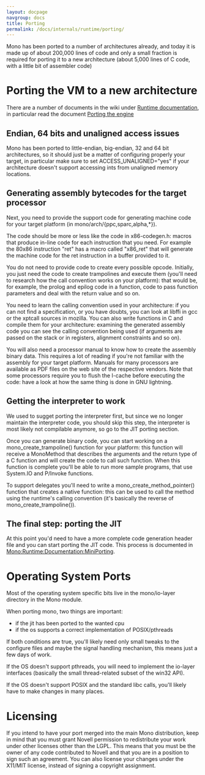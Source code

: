 ```yaml
---
layout: docpage
navgroup: docs
title: Porting
permalink: /docs/internals/runtime/porting/
---
```


Mono has been ported to a number of architectures already, and today it is made up of about 200,000 lines of code and only a small fraction is required for porting it to a new architecture (about 5,000 lines of C code, with a little bit of assembler code)

Porting the VM to a new architecture
====================================

There are a number of documents in the wiki under [Runtime documentation]({{site.github.url}}/old_site/Mono:Runtime:Documentation "Mono:Runtime:Documentation"), in particular read the document [Porting the engine]({{site.github.url}}/old_site/Mono:Runtime:Documentation:MiniPorting "Mono:Runtime:Documentation:MiniPorting")

Endian, 64 bits and unaligned access issues
-------------------------------------------

Mono has been ported to little-endian, big-endian, 32 and 64 bit architectures, so it should just be a matter of configuring properly your target, in particular make sure to set ACCESS\_UNALIGNED="yes" if your architecture doesn't support accessing ints from unaligned memory locations.

Generating assembly bytecodes for the target processor
------------------------------------------------------

Next, you need to provide the support code for generating machine code for your target platform (in mono/arch/{ppc,sparc,alpha,\*}).

The code should be more or less like the code in x86-codegen.h: macros that produce in-line code for each instruction that you need. For example the 80x86 instruction "ret" has a macro called "x86\_ret" that will generate the machine code for the ret instruction in a buffer provided to it.

You do not need to provide code to create every possible opcode. Initially, you just need the code to create trampolines and execute them (you'll need to research how the call convention works on your platform): that would be, for example, the prolog and epilog code in a function, code to pass function parameters and deal with the return value and so on.

You need to learn the calling convention used in your architecture: if you can not find a specification, or you have doubts, you can look at libffi in gcc or the xptcall sources in mozilla. You can also write functions in C and compile them for your architecture: examining the generated assembly code you can see the calling convention being used (if arguments are passed on the stack or in registers, alignment constraints and so on).

You will also need a processor manual to know how to create the assembly binary data. This requires a lot of reading if you're not familiar with the assembly for your target platform. Manuals for many processors are available as PDF files on the web site of the respective vendors. Note that some processors require you to flush the I-cache before executing the code: have a look at how the same thing is done in GNU lightning.

Getting the interpreter to work
-------------------------------

We used to sugget porting the interpreter first, but since we no longer maintain the interpreter code, you should skip this step, the interpreter is most likely not compilable anymore, so go to the JIT porting section.

Once you can generate binary code, you can start working on a mono\_create\_trampoline() function for your platform: this function will receive a MonoMethod that describes the arguments and the return type of a C function and will create the code to call such function. When this function is complete you'll be able to run more sample programs, that use System.IO and P/Invoke functions.

To support delegates you'll need to write a mono\_create\_method\_pointer() function that creates a native function: this can be used to call the method using the runtime's calling convention (it's basically the reverse of mono\_create\_trampoline()).

The final step: porting the JIT
-------------------------------

At this point you'd need to have a more complete code generation header file and you can start porting the JIT code. This process is documented in [Mono:Runtime:Documentation:MiniPorting]({{site.github.url}}/old_site/Mono:Runtime:Documentation:MiniPorting "Mono:Runtime:Documentation:MiniPorting").

Operating System Ports
======================

Most of the operating system specific bits live in the mono/io-layer directory in the Mono module.

When porting mono, two things are important:

-   if the jit has been ported to the wanted cpu
-   if the os supports a correct implementation of POSIX/pthreads

If both conditions are true, you'll likely need only small tweaks to the configure files and maybe the signal handling mechanism, this means just a few days of work.

If the OS doesn't support pthreads, you will need to implement the io-layer interfaces (basically the small thread-related subset of the win32 API).

If the OS doesn't support POSIX and the standard libc calls, you'll likely have to make changes in many places.

Licensing
=========

If you intend to have your port merged into the main Mono distribution, keep in mind that you must grant Novell permission to redistribute your work under other licenses other than the LGPL. This means that you must be the owner of any code contributed to Novell and that you are in a position to sign such an agreement. You can also license your changes under the X11/MIT license, instead of signing a copyright assignment.
